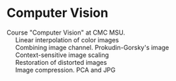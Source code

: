 # Computer Vision
Course "Computer Vision" at CMC MSU.   
&nbsp;&nbsp;&nbsp;&nbsp; Linear interpolation of color images  
&nbsp;&nbsp;&nbsp;&nbsp; Сombining image channel. Prokudin-Gorsky's image  
&nbsp;&nbsp;&nbsp;&nbsp; Context-sensitive image scaling  
&nbsp;&nbsp;&nbsp;&nbsp; Restoration of distorted images  
&nbsp;&nbsp;&nbsp;&nbsp; Image compression. PCA and JPG 
